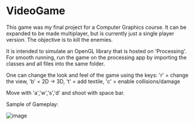 # VideoGame

This game was my final project for a Computer Graphics course. It can be expanded to be made multiplayer, but is currently just a single player version. The objective is to kill the enemies.

It is intended to simulate an OpenGL library that is hosted on 'Processing'. For smooth running, run the game on the processing app by importing the classes and all files into the same folder.

One can change the look and feel of the game using the keys: 'r' = change the view, 'b' = 2D -> 3D, 't' = add textile, 'c' = enable collisions/damage

Move with 'a','w','s','d' and shoot with space bar.

Sample of Gameplay:

![image](https://user-images.githubusercontent.com/73805987/199966638-971c2a05-3727-4878-8503-dc82c26e7397.png)
